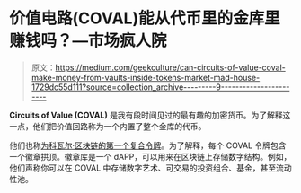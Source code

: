 # 价值电路(COVAL)能从代币里的金库里赚钱吗？—市场疯人院

> 原文：<https://medium.com/geekculture/can-circuits-of-value-coval-make-money-from-vaults-inside-tokens-market-mad-house-1729dc55d111?source=collection_archive---------9----------------------->

**Circuits of Value (COVAL)** 是我有段时间见过的最有趣的加密货币。为了解释这一点，他们把价值回路称为一个内置了整个金库的代币。

他们也称[为科瓦尔·区块链的第一个复合令牌](https://circuitsofvalue.com/)。为了解释，每个 COVAL 令牌包含一个徽章拱顶。徽章库是一个 dAPP，可以用来在区块链上存储数字结构。例如，他们声称你可以在 COVAL 中存储数字艺术、可交易的投资组合、基金，甚至流动性池。